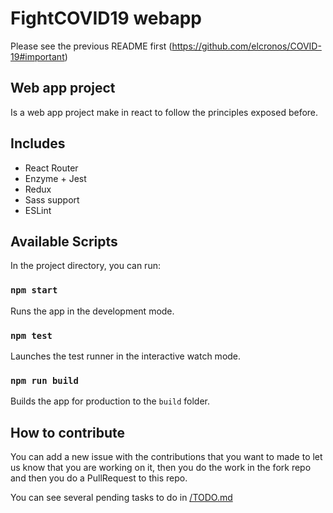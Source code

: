 # FightCOVID19 webapp

Please see the previous README first (https://github.com/elcronos/COVID-19#important)

## Web app project

Is a web app project make in react to follow the principles exposed before.

## Includes
- React Router
- Enzyme + Jest
- Redux
- Sass support
- ESLint

## Available Scripts

In the project directory, you can run:

### `npm start`

Runs the app in the development mode.

### `npm test`

Launches the test runner in the interactive watch mode.

### `npm run build`

Builds the app for production to the `build` folder.

## How to contribute

You can add a new issue with the contributions that you want to made to let us know that you are working on it, then you do the work in the fork repo and then you do a PullRequest to this repo.

You can see several pending tasks to do in [/TODO.md](/TODO.md)


